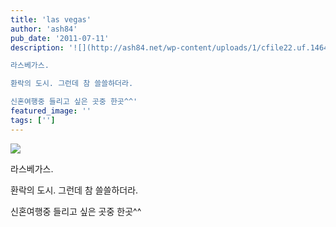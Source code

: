 ```yaml
---
title: 'las vegas'
author: 'ash84'
pub_date: '2011-07-11'
description: '![](http://ash84.net/wp-content/uploads/1/cfile22.uf.1464063F4E1B0E853301D8.JPG)

라스베가스. 

환락의 도시. 그런데 참 쓸쓸하더라.

신혼여행중 들리고 싶은 곳중 한곳^^'
featured_image: ''
tags: ['']
---
```



![](http://ash84.net/wp-content/uploads/1/cfile22.uf.1464063F4E1B0E853301D8.JPG)

라스베가스. 

환락의 도시. 그런데 참 쓸쓸하더라.

신혼여행중 들리고 싶은 곳중 한곳^^  



